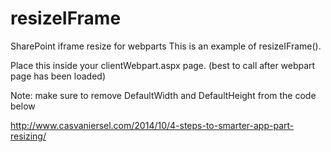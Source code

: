 # resizeIFrame
SharePoint iframe resize for webparts
This is an example of resizeIFrame().

Place this inside your clientWebpart.aspx page. (best to call after webpart page has been loaded)

Note: make sure to remove DefaultWidth and DefaultHeight from the code below
<ClientWebPart Name="PromoLinks2Webpart" Title="Promo Links 2.0" Description="Promo Links 2.0 Description" DefaultWidth="300" DefaultHeight="200">

http://www.casvaniersel.com/2014/10/4-steps-to-smarter-app-part-resizing/
